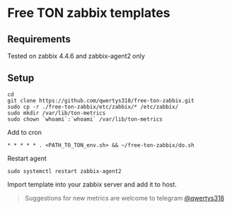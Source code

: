 # Free TON zabbix templates

## Requirements
Tested on zabbix 4.4.6 and zabbix-agent2 only

## Setup
```
cd
git clone https://github.com/qwertys318/free-ton-zabbix.git
sudo cp -r ./free-ton-zabbix/etc/zabbix/* /etc/zabbix/
sudo mkdir /var/lib/ton-metrics
sudo chown `whoami`:`whoami` /var/lib/ton-metrics
```

Add to cron
```
* * * * * . <PATH_TO_TON_env.sh> && ~/free-ton-zabbix/do.sh
```

Restart agent
```
sudo systemctl restart zabbix-agent2
```

Import template into your zabbix server and add it to host.


>Suggestions for new metrics are welcome to telegram [@qwertys318](https://t.me/qwertys318)
